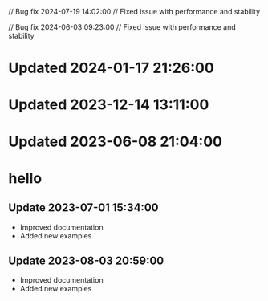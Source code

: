
// Bug fix 2024-07-19 14:02:00
// Fixed issue with performance and stability

// Bug fix 2024-06-03 09:23:00
// Fixed issue with performance and stability
# Updated 2024-01-17 21:26:00
# Updated 2023-12-14 13:11:00
# Updated 2023-06-08 21:04:00
# hello


## Update 2023-07-01 15:34:00

- Improved documentation
- Added new examples


## Update 2023-08-03 20:59:00

- Improved documentation
- Added new examples
